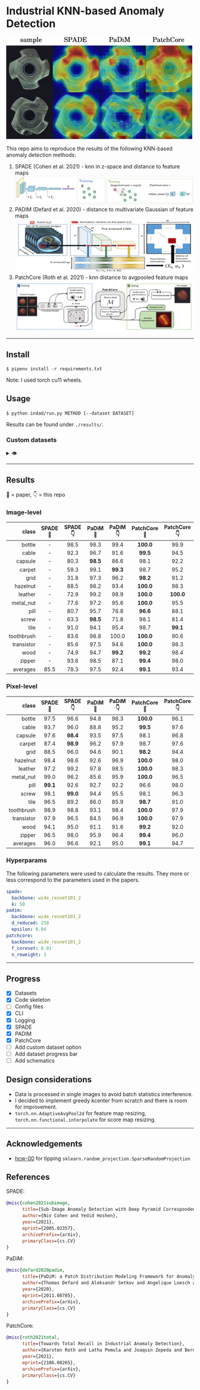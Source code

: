 # Industrial KNN-based Anomaly Detection

<img src="docs/example_anomaly_maps.png" width="500"/>

This repo aims to reproduce the results of the following KNN-based anomaly detection methods:

1. SPADE (Cohen et al. 2021) - knn in z-space and distance to feature maps
   ![spade schematic](docs/schematic_spade.png)
2. PADIM (Defard et al. 2020) - distance to multivariate Gaussian of feature maps
   ![padim schematic](docs/schematic_padim.png)
3. PatchCore (Roth et al. 2021) - knn distance to avgpooled feature maps
   ![patchcore schematic](docs/schematic_patchcore.png)

---

## Install

```shell
$ pipenv install -r requirements.txt
```
Note: I used torch cu11 wheels.

## Usage

```shell
$ python indad/run.py METHOD [--dataset DATASET]
```
Results can be found under `./results/`.

### Custom datasets
<details>
  <summary> 👁️ </summary>

Check out one of the downloaded MVTec datasets.
Naming of images should correspond among folders.

```
📂datasets
 ┗ 📂your_custom_dataset
  ┣ 📂 ground_truth/defective
  ┃ ┣ 📂 defect_type_1
  ┃ ┗ 📂 defect_type_2
  ┣ 📂 test
  ┃ ┣ 📂 defect_type_1
  ┃ ┣ 📂 defect_type_2
  ┃ ┗ 📂 good
  ┗ 📂 train/good
```

```shell
$ python indad/run.py METHOD --dataset your_custom_dataset
```
</details>

---

## Results

📝 = paper, 👇 = this repo

### Image-level

| class      | SPADE 📝 | SPADE 👇 | PaDiM 📝 | PaDiM 👇| PatchCore 📝 | PatchCore 👇 |
|-----------:|:--------:|:--------:|:--------:|:-------:|:------------:|:------------:|
| bottle     | -        | 98.5     | 98.3     | 99.4    | **100.0**    | 99.9         |
| cable      | -        | 92.3     | 96.7     | 91.6    | **99.5**     | 94.5         |
| capsule    | -        | 80.3     | **98.5** | 86.6    | 98.1         | 92.2         |
| carpet     | -        | 59.3     | 99.1     | **99.3**| 98.7         | 95.2         |
| grid       | -        | 31.8     | 97.3     | 96.2    | **98.2**     | 91.2         |
| hazelnut   | -        | 88.5     | 98.2     | 93.4    | **100.0**    | 98.3         |
| leather    | -        | 72.9     | 99.2     | 98.9    | **100.0**    | **100.0**    |
| metal_nut  | -        | 77.6     | 97.2     | 95.6    | **100.0**    | 95.5         |
| pill       | -        | 80.7     | 95.7     | 76.8    | **96.6**     | 88.1         |
| screw      | -        | 63.3     | **98.5** | 71.8    | 98.1         | 81.4         |
| tile       | -        | 91.0     | 94.1     | 95.4    | 98.7         | **99.1**     |
| toothbrush | -        | 83.6     | 98.8     | 100.0   | **100.0**    | 90.6         |
| transistor | -        | 85.6     | 97.5     | 94.6    | **100.0**    | 98.3         |
| wood       | -        | 74.9     | 94.7     | **99.2**| **99.2**     | 98.4         |
| zipper     | -        | 93.6     | 98.5     | 87.1    | **99.4**     | 98.0         |
| averages   | 85.5     | 78.3     | 97.5     | 92.4    | **99.1**     | 93.4         |

### Pixel-level

| class      | SPADE 📝 | SPADE 👇 | PaDiM 📝 | PaDiM 👇| PatchCore 📝 | PatchCore 👇 |
|-----------:|:--------:|:--------:|:--------:|:-------:|:------------:|:------------:|
| bottle     | 97.5     | 96.6     | 94.8     | 96.3    | **100.0**    | 96.1         | 
| cable      | 93.7     | 96.0     | 88.8     | 95.2    | **99.5**     | 97.6         | 
| capsule    | 97.6     | **98.4** | 93.5     | 97.5    | 98.1         | 96.8         | 
| carpet     | 87.4     | **98.9** | 96.2     | 97.9    | 98.7         | 97.6         | 
| grid       | 88.5     | 96.0     | 94.6     | 90.1    | **98.2**     | 94.4         | 
| hazelnut   | 98.4     | 98.6     | 92.6     | 96.9    | **100.0**    | 98.0         | 
| leather    | 97.2     | 99.2     | 97.8     | 98.5    | **100.0**    | 98.3         | 
| metal_nut  | 99.0     | 96.2     | 85.6     | 95.9    | **100.0**    | 96.5         | 
| pill       | **99.1** | 92.6     | 92.7     | 92.2    | 96.6         | 98.0         | 
| screw      | 98.1     | **99.0** | 94.4     | 95.5    | 98.1         | 96.3         | 
| tile       | 96.5     | 89.2     | 86.0     | 85.9    | **98.7**     | 91.0         | 
| toothbrush | 98.9     | 98.8     | 93.1     | 98.4    | **100.0**    | 97.9         | 
| transistor | 97.9     | 96.5     | 84.5     | 96.9    | **100.0**    | 97.9         | 
| wood       | 94.1     | 95.0     | 91.1     | 91.6    | **99.2**     | 92.0         | 
| zipper     | 96.5     | 98.0     | 95.9     | 96.4    | **99.4**     | 96.0         | 
| averages   | 96.0     | 96.6     | 92.1     | 95.0    | **99.1**     | 94.7         | 

### Hyperparams

The following parameters were used to calculate the results. 
They more or less correspond to the parameters used in the papers.

```yaml
spade:
  backbone: wide_resnet101_2
  k: 50
padim:
  backbone: wide_resnet101_2
  d_reduced: 250
  epsilon: 0.04
patchcore:
  backbone: wide_resnet101_2
  f_coreset: 0.01
  n_reweight: 3
```

---

## Progress

- [x] Datasets
- [x] Code skeleton
- [ ] Config files
- [x] CLI
- [x] Logging
- [x] SPADE
- [x] PADIM
- [x] PatchCore
- [ ] Add custom dataset option
- [ ] Add dataset progress bar
- [ ] Add schematics

## Design considerations

- Data is processed in single images to avoid batch statistics interference.
- I decided to implement greedy kcenter from scratch and there is room for improvement.
- `torch.nn.AdaptiveAvgPool2d` for feature map resizing, `torch.nn.functional.interpolate` for score map resizing.

---

## Acknowledgements

-  [hcw-00](https://github.com/hcw-00) for tipping `sklearn.random_projection.SparseRandomProjection`

## References

SPADE:
```bibtex
@misc{cohen2021subimage,
      title={Sub-Image Anomaly Detection with Deep Pyramid Correspondences}, 
      author={Niv Cohen and Yedid Hoshen},
      year={2021},
      eprint={2005.02357},
      archivePrefix={arXiv},
      primaryClass={cs.CV}
}
```

PaDiM:
```bibtex
@misc{defard2020padim,
      title={PaDiM: a Patch Distribution Modeling Framework for Anomaly Detection and Localization}, 
      author={Thomas Defard and Aleksandr Setkov and Angelique Loesch and Romaric Audigier},
      year={2020},
      eprint={2011.08785},
      archivePrefix={arXiv},
      primaryClass={cs.CV}
}
```

PatchCore:
```bibtex
@misc{roth2021total,
      title={Towards Total Recall in Industrial Anomaly Detection}, 
      author={Karsten Roth and Latha Pemula and Joaquin Zepeda and Bernhard Schölkopf and Thomas Brox and Peter Gehler},
      year={2021},
      eprint={2106.08265},
      archivePrefix={arXiv},
      primaryClass={cs.CV}
}
```
